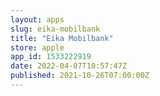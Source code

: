 ```yaml
---
layout: apps
slug: eika-mobilbank
title: "Eika Mobilbank"
store: apple
app_id: 1533222919
date: 2022-04-07T10:57:47Z
published: 2021-10-26T07:00:00Z
---
```

